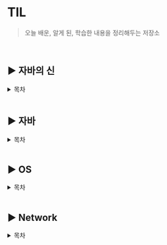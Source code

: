 # TIL
> 오늘 배운, 알게 된, 학습한 내용을 정리해두는 저장소
</br>

## :arrow_forward: 자바의 신
<details>
<summary>목차</summary>

- [클래스와 객체, 인스턴스](godOfJava/class-and-object.md)
- [Generic](godOfJava/generics.md)
- [Set](godOfJava/Set_Collection.md)
- [Map](godOfJava/Map.md)
- [Stream](godOfJava/Stream.md)

</details>
<br>

## :arrow_forward: 자바
<details>
<summary>목차</summary>

- [character의 incoding](java/character-incoding.md)
- [상속과 컴포지션](java/inheritance-composition.md)
- [Inner Class와 static Nested Class](java/inner-nested.md)
- [Variance](java/Variance.md)
- [ArrayList와 LinkedList](java/LinkedList_ArrayList.md)
- [HashTable과 Stack의 문제점](java/hashtable_stack.md)
- [Collectors](java/Collectors.md)
- [InterruptedException](java/InterruptedException.md)
- [InputStreamr과 Writer](java/In-OutputStream과Writer-Reader.md)
- [transient와 serialVersionUID](java/transient_serialVersionUID.md)

</details>
<br>


## :arrow_forward: OS
<details>
<summary>목차</summary>

- [Thread와 Process](OS/thread_process.md)
- [동시성 프로그래밍과 병렬성 프로그래밍](OS/Concurrency_Parallelism.md)
- [동시성 이유에 대하여](OS/동시성이슈.md)
- [스레드 생명주기](OS/스레드생명주기.md)

</details>
<br>

## :arrow_forward: Network
<details>
<summary>목차</summary>

- [배압(Back pressure)](network/Backpressure.md)
- [Java NIO](network/Java_NIO.md)
- [리키버킷 알고리즘](network/리키버킷알고리즘.md)
- [허브와 스위치와 라우터](network/허브_스위치_라우터.md)
- [L4와 L7 로드밸런서](network/L4_L7.md)
- [TCP와 UDP](network/TCP와UDP.md)
- [TCP연결](network/TCP연결.md)

</details>

